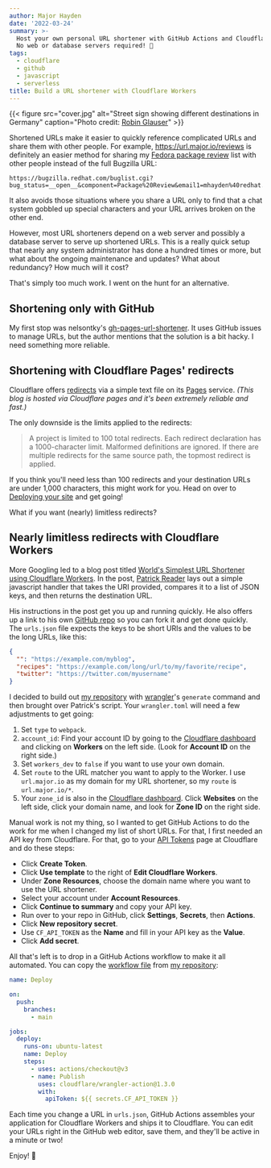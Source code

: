 ```yaml
---
author: Major Hayden
date: '2022-03-24'
summary: >-
  Host your own personal URL shortener with GitHub Actions and Cloudflare Workers.
  No web or database servers required! 🥰
tags:
  - cloudflare
  - github
  - javascript
  - serverless
title: Build a URL shortener with Cloudflare Workers
---
```


{{< figure
    src="cover.jpg"
    alt="Street sign showing different destinations in Germany"
    caption="Photo credit: [Robin Glauser](https://unsplash.com/photos/DFqxXsj56Sk)"
    >}}


Shortened URLs make it easier to quickly reference complicated URLs and share them with
other people. For example, https://url.major.io/reviews is definitely an easier method
for sharing my [Fedora package review] list with other people instead of the full Bugzilla
URL:

```
https://bugzilla.redhat.com/buglist.cgi?bug_status=__open__&component=Package%20Review&email1=mhayden%40redhat.com&emailreporter1=1&emailtype1=substring&list_id=12512813&product=Fedora&query_format=advanced
```

It also avoids those situations where you share a URL only to find that a chat system
gobbled up special characters and your URL arrives broken on the other end.

However, most URL shorteners depend on a web server and possibly a database server to
serve up shortened URLs. This is a really quick setup that nearly any system
administrator has done a hundred times or more, but what about the ongoing maintenance
and updates? What about redundancy? How much will it cost?

That's simply too much work. I went on the hunt for an alternative.

[Fedora package review]: https://docs.fedoraproject.org/en-US/package-maintainers/Package_Review_Process/

## Shortening only with GitHub

My first stop was nelsontky's [gh-pages-url-shortener]. It uses GitHub issues to manage
URLs, but the author mentions that the solution is a bit hacky. I need something more
reliable.

[gh-pages-url-shortener]: https://github.com/nelsontky/gh-pages-url-shortener

## Shortening with Cloudflare Pages' redirects

Cloudflare offers [redirects] via a simple text file on its [Pages] service. _(This blog
is hosted via Cloudflare pages and it's been extremely reliable and fast.)_

The only downside is the limits applied to the redirects:

> A project is limited to 100 total redirects. Each redirect declaration has a
> 1000-character limit. Malformed definitions are ignored. If there are multiple
> redirects for the same source path, the topmost redirect is applied.

If you think you'll need less than 100 redirects and your destination URLs are under
1,000 characters, this might work for you. Head on over to [Deploying your site] and get
going!

What if you want (nearly) limitless redirects?

[Redirects]: https://developers.cloudflare.com/pages/platform/redirects/
[Pages]: https://developers.cloudflare.com/pages/
[Deploying your site]: https://developers.cloudflare.com/pages/framework-guides/deploy-anything/

## Nearly limitless redirects with Cloudflare Workers

More Googling led to a blog post titled [World's Simplest URL Shortener using Cloudflare
Workers]. In the post, [Patrick Reader] lays out a simple javascript handler that takes
the URI provided, compares it to a list of JSON keys, and then returns the destination
URL.

His instructions in the post get you up and running quickly. He also offers up a link to
his own [GitHub repo] so you can fork it and get done quickly. The `urls.json` file
expects the keys to be short URIs and the values to be the long URLs, like this:

```json
{
  "": "https://example.com/myblog",
  "recipes": "https://example.com/long/url/to/my/favorite/recipe",
  "twitter": "https://twitter.com/myusername"
}
```

I decided to build out [my repository] with [wrangler]'s `generate` command and then
brought over Patrick's script. Your `wrangler.toml` will need a few adjustments to get
going:

1. Set `type` to `webpack`.
2. `account_id`: Find your account ID by going to the [Cloudflare
   dashboard] and clicking on **Workers** on the left side.
   (Look for **Account ID** on the right side.)
3. Set `workers_dev` to `false` if you want to use your own domain.
4. Set `route` to the URL matcher you want to apply to the Worker. I use `url.major.io`
   as my domain for my URL shortener, so my `route` is `url.major.io/*`.
5. Your `zone_id` is also in the [Cloudflare dashboard]. Click **Websites** on the left
   side, click your domain name, and look for **Zone ID** on the right side.

Manual work is not my thing, so I wanted to get GitHub Actions to do the work for me
when I changed my list of short URLs. For that, I first needed an API key from
Cloudflare. For that, go to your [API Tokens] page at Cloudflare and do these steps:

* Click **Create Token**.
* Click **Use template** to the right of **Edit Cloudflare Workers**.
* Under **Zone Resources**, choose the domain name where you want to use the URL
  shortener.
* Select your account under **Account Resources**.
* Click **Continue to summary** and copy your API key.
* Run over to your repo in GitHub, click **Settings**, **Secrets**, then **Actions**.
* Click **New repository secret**.
* Use `CF_API_TOKEN` as the **Name** and fill in your API key as the **Value**.
* Click **Add secret**.

All that's left is to drop in a GitHub Actions workflow to make it all automated. You
can copy the [workflow file] from [my repository]:

```yaml
name: Deploy

on:
  push:
    branches:
      - main

jobs:
  deploy:
    runs-on: ubuntu-latest
    name: Deploy
    steps:
      - uses: actions/checkout@v3
      - name: Publish
        uses: cloudflare/wrangler-action@1.3.0
        with:
          apiToken: ${{ secrets.CF_API_TOKEN }}
```

Each time you change a URL in `urls.json`, GitHub Actions assembles your application for
Cloudflare Workers and ships it to Cloudflare. You can edit your URLs right in the
GitHub web editor, save them, and they'll be active in a minute or two!

Enjoy! 🎉

[World's Simplest URL Shortener using Cloudflare Workers]: https://www.pxeger.com/2020-08-06-world%27s-simplest-url-shortener-using-cloudflare-workers/
[Patrick Reader]: https://www.pxeger.com/
[GitHub repo]: https://github.com/pxeger/url-shortener
[my repository]: https://github.com/major/cloudshort
[wrangler]: https://github.com/cloudflare/wrangler
[Cloudflare dashboard]: https://dash.cloudflare.com
[API Tokens]: https://dash.cloudflare.com/profile/api-tokens
[workflow file]: https://github.com/major/cloudshort/blob/main/.github/workflows/deploy.yml

